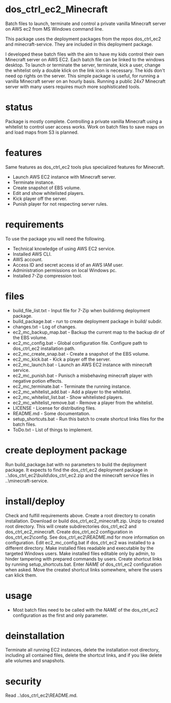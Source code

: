 # dos_ctrl_ec2_Minecraft
Batch files to launch, terminate and control a private vanilla Minecraft server on AWS ec2 from MS Windows command line.

This package uses the deployment packages from the repos dos_ctrl_ec2 and minecraft-service. They are included in this deployment package.

I developed these batch files with the aim to have my kids control their own Minecraft server on AWS EC2. Each batch file can be linked to the windows desktop. To launch or terminate the server, terminate, kick a user, change the whitelist only a double klick on the link icon is necessary. The kids don't need op rights on the server.
This simple package is useful, for running a vanilla Minecraft server on an hourly basis. Running a public 24x7 Minecraft server with many users requires much more sophisticated tools.

# status
Package is mostly complete. Controlling a private vanilla Minecraft using a whitelist to control user access works. Work on batch files to save maps on and load maps from S3 is planned.

# features
Same features as dos_ctrl_ec2 tools plus specialized features for Minecraft.
* Launch AWS EC2 instance with Minecraft server.
* Terminate instance.
* Create snapshot of EBS volume.
* Edit and show whitelisted players.
* Kick player off the server.
* Punish player for not respecting server rules.


# requirements
To use the package you will need the following.
* Technical knowledge of using AWS EC2 service.
* Installed AWS CLI.
* AWS account.
* Access ID and secret access id of an AWS IAM user.
* Administration permissions on local Windows pc.
* Installed 7-Zip compression tool.


# files
* build_file_list.txt - Input file for 7-Zip when buildinmg deployment package.
* build_package.bat - run to create deployment package in build/ subdir.
* changes.txt - Log of changes.
* ec2_mc_backup_map.bat - Backup the current map to the backup dir of the EBS volume.
* ec2_mc_config.bat - Global configuration file. Configure path to dos_ctrl_ec2 installation path.
* ec2_mc_create_snap.bat - Create a snapshot of the EBS volume.
* ec2_mc_kick.bat - Kick a player off the server.
* ec2_mc_launch.bat - Launch an AWS EC2 instance with minecraft service.
* ec2_mc_punish.bat - Punisch a misbehaving minecraft player with negative potion effects.
* ec2_mc_terminate.bat - Terminate the running instance.
* ec2_mc_whitelist_add.bat - Add a player to the whitelist.
* ec2_mc_whitelist_list.bat - Show whitelisted players.
* ec2_mc_whitelist_remove.bat - Remove a player from the whitelist.
* LICENSE - License for distributing files.
* README.md - Some documentation.
* setup_shortcuts.bat - Run this batch to create shortcut links files for the batch files.
* ToDo.txt - List of things to implement.


# create deployment package
Run build_package.bat with no parameters to build the deployment package. It expects to find the dos_ctrl_ec2 deployment package in ..\dos_ctrl_ec2\build\dos_ctrl_ec2.zip and the minecraft service files in ..\minecraft-service.

# install/deploy
Check and fulfill requirements above. Create a root directory to conatin installation. Download or build dos_ctrl_ec2_minecraft.zip. Unzip to created root directory. This will create subdirectories dos_ctrl_ec2 and dos_ctrl_ec2_minecraft. Create dos_ctrl_ec2 configuration in dos_ctrl_ec2\config\. See dos_ctrl_ec2\README.md for more information on configuration.
Edit ec2_mc_config.bat if dos_ctrl_ec2 was installed to a different directory.
Make installed files readable and executable by the targeted Windows users. Make installed files editable only by admin, to hinder tampering with prepared commands by users.
Create shortcut links by running setup_shortcuts.bat. Enter _NAME_ of dos_ctrl_ec2 configuration when asked. Move the created shortcut links somewhere, where the users can klick them.

# usage
* Most batch files need to be called with the _NAME_ of the dos_ctrl_ec2 configuration as the first and only parameter. 

# deinstallation
Terminate all running EC2 instances, delete the installation root directory, including all contained files, delete the shortcut links, and if you like delete alle volumes and snapshots.

# security
Read ..\dos_ctrl_ec2\README.md.
